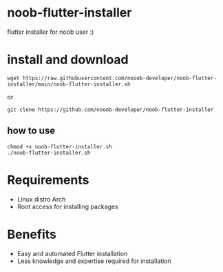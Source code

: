 # noob-flutter-installer
flutter installer for noob user :)
# install and download
```
wget https://raw.githubusercontent.com/nooob-developer/noob-flutter-installer/main/noob-flutter-installer.sh
```
or
```
git clone https://github.com/nooob-developer/noob-flutter-installer 
```
## how to use
```
chmod +x noob-flutter-installer.sh
./noob-flutter-installer.sh
```
# Requirements

- Linux distro Arch
- Root access for installing packages

# Benefits

- Easy and automated Flutter installation
- Less knowledge and expertise required for installation

